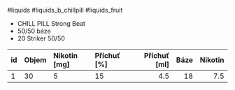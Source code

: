 
#liquids #liquids_b_chillpill #liquids_fruit

- CHILL PILL Strong Beat
- 50/50 báze
- 20 Striker 50/50

| id | Objem | Nikotin [mg] |Příchuť [%] | Příchuť [ml] | Báze | Nikotin |
| :-- | :-- | :-- | :-- | --: | --: | --: |
| 1 | 30 | 5 | 15 | 4.5 | 18 | 7.5 |